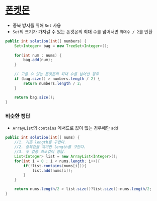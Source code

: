 # [폰켓몬](https://programmers.co.kr/learn/courses/30/lessons/1845)
- 중복 방지를 위해 `Set` 사용
- `Set`의 크기가 가져갈 수 있는 폰켓몬의 최대 수를 넘어서면 `최대수 / 2`를 반환
```java
public int solution(int[] numbers) {
    Set<Integer> bag = new TreeSet<Integer>();
		
    for(int num : nums) {
        bag.add(num);
    }
    
    // 고를 수 있는 폰켓몬의 최대 수를 넘어선 경우
    if (bag.size() > numbers.length / 2) {
        return numbers.length / 2;
    }
		
	return bag.size();
}
```

### 비슷한 정답
- `ArrayList`의 `contains` 메서드로 값이 없는 경우에만 `add`
```java
public int solution(int[] nums) {
    //1. 기존 length를 구한다.
    //2. 중복값을 제거한 length를 구한다.
    //3. 두 값중 최소값이 정답.
    List<Integer> list = new ArrayList<Integer>();
    for(int i = 0 ; i < nums.length; i++){
        if(!list.contains(nums[i])){
            list.add(nums[i]);
        }
    }

    return nums.length/2 > list.size()?list.size():nums.length/2;
}
```